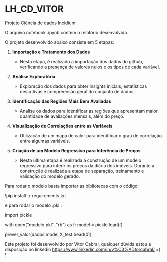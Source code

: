 # LH_CD_VITOR
Projeto Ciência de dados Incidium

O arquivo notebook .ipynb contem o relatório desenvolvido

O projeto desenvolvido abaixo consiste em 5 etapas:

1. **Importação e Tratamento dos Dados**
   - Nesta etapa, é realizado a importação dos dados do github, verificando a presença de valores nulos e os tipos de cada variável.

2. **Análise Exploratória**
   - Exploração dos dados para obter insights iniciais, estatísticas descritivas e compreensão geral do conjunto de dados.

3. **Identificação das Regiões Mais Bem Avaliadas**
   - Analise os dados para identificar as regiões que apresentam maior quantidade de avaliações mensais, além do preço.

4. **Visualização de Correlações entre as Variáveis**
   - Utilização de um mapa de calor para identificar o grau de correlação entre algumas variáveis.

5. **Criação de um Modelo Regressivo para Inferência de Preços**
   - Nesta ultima etapa é realizada a construção de um modelo regressivo para inferir os preços da diária dos imóveis. Durante a construção é realizada a etapa de separação, treinamento e validação do modelo gerado.
  

Para rodar o modelo basta importar as bibliotecas com o código:

!pip install -r requirements.txt 

e para rodar o modelo  .pkl :

import pickle

with open("modelo.pkl", "rb") as f:
    model = pickle.load(f)
    
prever_valor(dados,model,X_test.head(0))

Este projeto foi desenvolvido por Vitor Cabral, qualquer dúvida estou a disposição no linkedin https://www.linkedin.com/in/v%C3%ADtorcabral/ =) !

